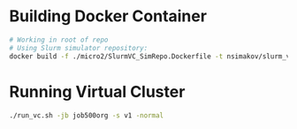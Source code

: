 # Building Docker Container

```bash
# Working in root of repo
# Using Slurm simulator repository:
docker build -f ./micro2/SlurmVC_SimRepo.Dockerfile -t nsimakov/slurm_vc:slurm-17.11-sim .
```

# Running Virtual Cluster

```bash
./run_vc.sh -jb job500org -s v1 -normal
```

